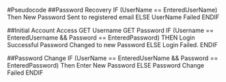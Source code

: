 #Pseudocode
##Password Recovery
IF (UserName == EnteredUserName) Then
New Password Sent to registered email
ELSE
UserName Failed
ENDIF

##Initial Account Access
GET Username
GET Password
IF (Username == EnteredUsername && Password == EnteredPassword) THEN
Login Successful
Password Changed to new Password
ELSE
Login Failed.
ENDIF

##Password Change
IF (UserName == EnteredUserName && Password == EnteredPassword) Then
Enter New Password
ELSE
Password Change Failed
ENDIF
